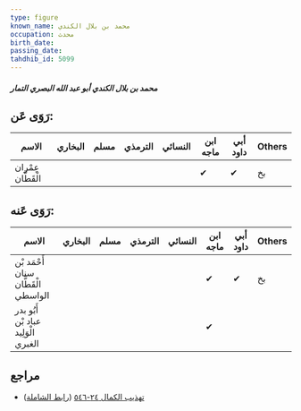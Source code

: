 ```yaml
---
type: figure
known_name: محمد بن بلال الكندي
occupation: محدث
birth_date:
passing_date:
tahdhib_id: 5099
---
```

##### محمد بن بلال الكندي أبو عبد الله البصري التمار

## رَوَى عَن:
| الاسم              | البخاري | مسلم | الترمذي | النسائي | ابن ماجه | أبي داود | Others |
| ------------------ | ------- | ---- | ------- | ------- | -------- | -------- | ------ |
| عِمْران الْقَطَّان |         |      |         |         | ✔        | ✔        | بخ     |
## رَوَى عَنه:
| الاسم                               | البخاري | مسلم | الترمذي | النسائي | ابن ماجه | أبي داود | Others |
| ----------------------------------- | ------- | ---- | ------- | ------- | -------- | -------- | ------ |
| أَحْمَد بْن سنان الْقَطَّان الواسطي |         |      |         |         | ✔        | ✔        | بخ     |
| أَبُو بدر عباد بْن الْوَلِيد الغبري |         |      |         |         | ✔        |          |        |
## مراجع
- [تهذيب الكمال ٢٤-٥٤٦](obsidian://open?vault=Tahdhib-al-Kamal&file=Figures/٥٠٩٩-محمد%20بن%20بلال%20الكندي%20أبو%20عبد%20الله%20البصري%20التمار) ([رابط الشاملة](https://shamela.ws/book/3722/13058))